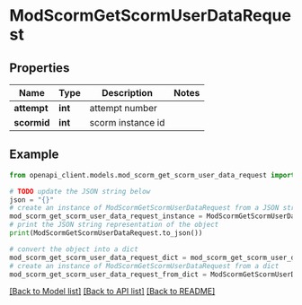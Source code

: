 # ModScormGetScormUserDataRequest


## Properties

Name | Type | Description | Notes
------------ | ------------- | ------------- | -------------
**attempt** | **int** | attempt number | 
**scormid** | **int** | scorm instance id | 

## Example

```python
from openapi_client.models.mod_scorm_get_scorm_user_data_request import ModScormGetScormUserDataRequest

# TODO update the JSON string below
json = "{}"
# create an instance of ModScormGetScormUserDataRequest from a JSON string
mod_scorm_get_scorm_user_data_request_instance = ModScormGetScormUserDataRequest.from_json(json)
# print the JSON string representation of the object
print(ModScormGetScormUserDataRequest.to_json())

# convert the object into a dict
mod_scorm_get_scorm_user_data_request_dict = mod_scorm_get_scorm_user_data_request_instance.to_dict()
# create an instance of ModScormGetScormUserDataRequest from a dict
mod_scorm_get_scorm_user_data_request_from_dict = ModScormGetScormUserDataRequest.from_dict(mod_scorm_get_scorm_user_data_request_dict)
```
[[Back to Model list]](../README.md#documentation-for-models) [[Back to API list]](../README.md#documentation-for-api-endpoints) [[Back to README]](../README.md)


